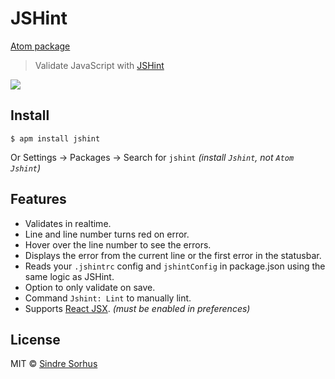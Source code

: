 # JSHint

[Atom package](https://atom.io/packages/jshint)

> Validate JavaScript with [JSHint](http://jshint.com)

![](https://cloud.githubusercontent.com/assets/170270/3834266/54ad6b1c-1daf-11e4-9c46-98e6e4abab07.png)


## Install

```
$ apm install jshint
```

Or Settings → Packages → Search for `jshint` *(install `Jshint`, not `Atom Jshint`)*


## Features

- Validates in realtime.
- Line and line number turns red on error.
- Hover over the line number to see the errors.
- Displays the error from the current line or the first error in the statusbar.
- Reads your `.jshintrc` config and `jshintConfig` in package.json using the same logic as JSHint.
- Option to only validate on save.
- Command `Jshint: Lint` to manually lint.
- Supports [React JSX](http://facebook.github.io/react/docs/jsx-in-depth.html). *(must be enabled in preferences)*


## License

MIT © [Sindre Sorhus](http://sindresorhus.com)
